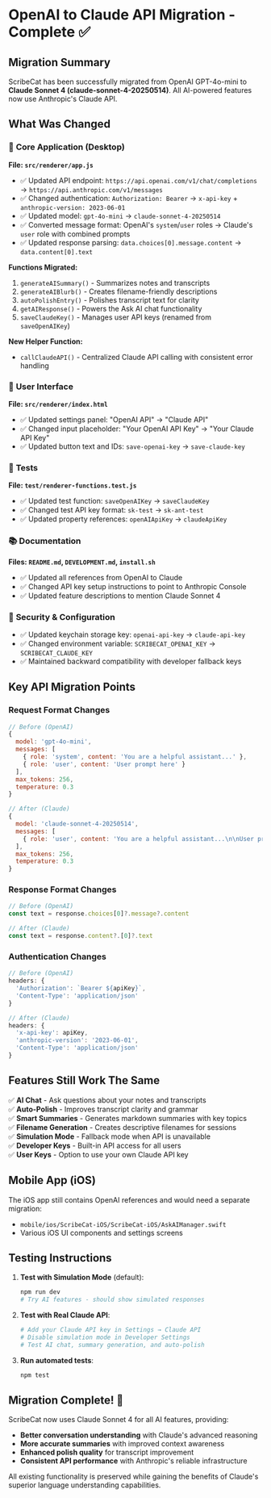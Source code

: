 # OpenAI to Claude API Migration - Complete ✅

## Migration Summary

ScribeCat has been successfully migrated from OpenAI GPT-4o-mini to **Claude Sonnet 4 (claude-sonnet-4-20250514)**. All AI-powered features now use Anthropic's Claude API.

## What Was Changed

### 🔧 **Core Application (Desktop)**
**File: `src/renderer/app.js`**
- ✅ Updated API endpoint: `https://api.openai.com/v1/chat/completions` → `https://api.anthropic.com/v1/messages`
- ✅ Changed authentication: `Authorization: Bearer` → `x-api-key` + `anthropic-version: 2023-06-01`
- ✅ Updated model: `gpt-4o-mini` → `claude-sonnet-4-20250514`
- ✅ Converted message format: OpenAI's `system`/`user` roles → Claude's `user` role with combined prompts
- ✅ Updated response parsing: `data.choices[0].message.content` → `data.content[0].text`

**Functions Migrated:**
1. `generateAISummary()` - Summarizes notes and transcripts
2. `generateAIBlurb()` - Creates filename-friendly descriptions  
3. `autoPolishEntry()` - Polishes transcript text for clarity
4. `getAIResponse()` - Powers the Ask AI chat functionality
5. `saveClaudeKey()` - Manages user API keys (renamed from `saveOpenAIKey`)

**New Helper Function:**
- `callClaudeAPI()` - Centralized Claude API calling with consistent error handling

### 🎨 **User Interface**
**File: `src/renderer/index.html`**
- ✅ Updated settings panel: "OpenAI API" → "Claude API"
- ✅ Changed input placeholder: "Your OpenAI API Key" → "Your Claude API Key"
- ✅ Updated button text and IDs: `save-openai-key` → `save-claude-key`

### 🧪 **Tests**
**File: `test/renderer-functions.test.js`**
- ✅ Updated test function: `saveOpenAIKey` → `saveClaudeKey`
- ✅ Changed test API key format: `sk-test` → `sk-ant-test`
- ✅ Updated property references: `openAIApiKey` → `claudeApiKey`

### 📚 **Documentation**
**Files: `README.md`, `DEVELOPMENT.md`, `install.sh`**
- ✅ Updated all references from OpenAI to Claude
- ✅ Changed API key setup instructions to point to Anthropic Console
- ✅ Updated feature descriptions to mention Claude Sonnet 4

### 🔐 **Security & Configuration**
- ✅ Updated keychain storage key: `openai-api-key` → `claude-api-key`
- ✅ Changed environment variable: `SCRIBECAT_OPENAI_KEY` → `SCRIBECAT_CLAUDE_KEY`
- ✅ Maintained backward compatibility with developer fallback keys

## Key API Migration Points

### Request Format Changes
```javascript
// Before (OpenAI)
{
  model: 'gpt-4o-mini',
  messages: [
    { role: 'system', content: 'You are a helpful assistant...' },
    { role: 'user', content: 'User prompt here' }
  ],
  max_tokens: 256,
  temperature: 0.3
}

// After (Claude)
{
  model: 'claude-sonnet-4-20250514',
  messages: [
    { role: 'user', content: 'You are a helpful assistant...\n\nUser prompt here' }
  ],
  max_tokens: 256,
  temperature: 0.3
}
```

### Response Format Changes
```javascript
// Before (OpenAI)
const text = response.choices[0]?.message?.content

// After (Claude)
const text = response.content?.[0]?.text
```

### Authentication Changes
```javascript
// Before (OpenAI)
headers: {
  'Authorization': `Bearer ${apiKey}`,
  'Content-Type': 'application/json'
}

// After (Claude)
headers: {
  'x-api-key': apiKey,
  'anthropic-version': '2023-06-01',
  'Content-Type': 'application/json'
}
```

## Features Still Work The Same

✅ **AI Chat** - Ask questions about your notes and transcripts  
✅ **Auto-Polish** - Improves transcript clarity and grammar  
✅ **Smart Summaries** - Generates markdown summaries with key topics  
✅ **Filename Generation** - Creates descriptive filenames for sessions  
✅ **Simulation Mode** - Fallback mode when API is unavailable  
✅ **Developer Keys** - Built-in API access for all users  
✅ **User Keys** - Option to use your own Claude API key  

## Mobile App (iOS)

The iOS app still contains OpenAI references and would need a separate migration:
- `mobile/ios/ScribeCat-iOS/ScribeCat-iOS/AskAIManager.swift`
- Various iOS UI components and settings screens

## Testing Instructions

1. **Test with Simulation Mode** (default):
   ```bash
   npm run dev
   # Try AI features - should show simulated responses
   ```

2. **Test with Real Claude API**:
   ```bash
   # Add your Claude API key in Settings → Claude API
   # Disable simulation mode in Developer Settings
   # Test AI chat, summary generation, and auto-polish
   ```

3. **Run automated tests**:
   ```bash
   npm test
   ```

## Migration Complete! 🎉

ScribeCat now uses Claude Sonnet 4 for all AI features, providing:
- **Better conversation understanding** with Claude's advanced reasoning
- **More accurate summaries** with improved context awareness  
- **Enhanced polish quality** for transcript improvement
- **Consistent API performance** with Anthropic's reliable infrastructure

All existing functionality is preserved while gaining the benefits of Claude's superior language understanding capabilities.